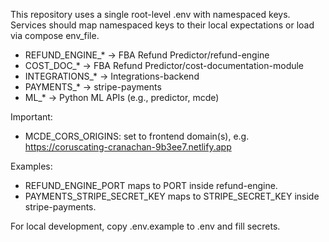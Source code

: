 This repository uses a single root-level .env with namespaced keys. Services should map namespaced keys to their local expectations or load via compose env_file.

- REFUND_ENGINE_* → FBA Refund Predictor/refund-engine
- COST_DOC_* → FBA Refund Predictor/cost-documentation-module
- INTEGRATIONS_* → Integrations-backend
- PAYMENTS_* → stripe-payments
- ML_* → Python ML APIs (e.g., predictor, mcde)

Important:
- MCDE_CORS_ORIGINS: set to frontend domain(s), e.g. https://coruscating-cranachan-9b3ee7.netlify.app

Examples:
- REFUND_ENGINE_PORT maps to PORT inside refund-engine.
- PAYMENTS_STRIPE_SECRET_KEY maps to STRIPE_SECRET_KEY inside stripe-payments.

For local development, copy .env.example to .env and fill secrets.


